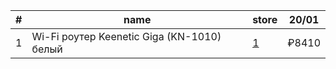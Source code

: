 | # | name | store | 20/01
-|-|-|-
1 | Wi-Fi роутер Keenetic Giga (KN-1010) белый | [1](https://pokupki.market.yandex.ru/product/wi-fi-router-keenetic-giga-kn-1010-belyi/100324824883?offerid=ifNGtQ5ys1VLQF8NmbgTJQ&track=cart) | ₽8410